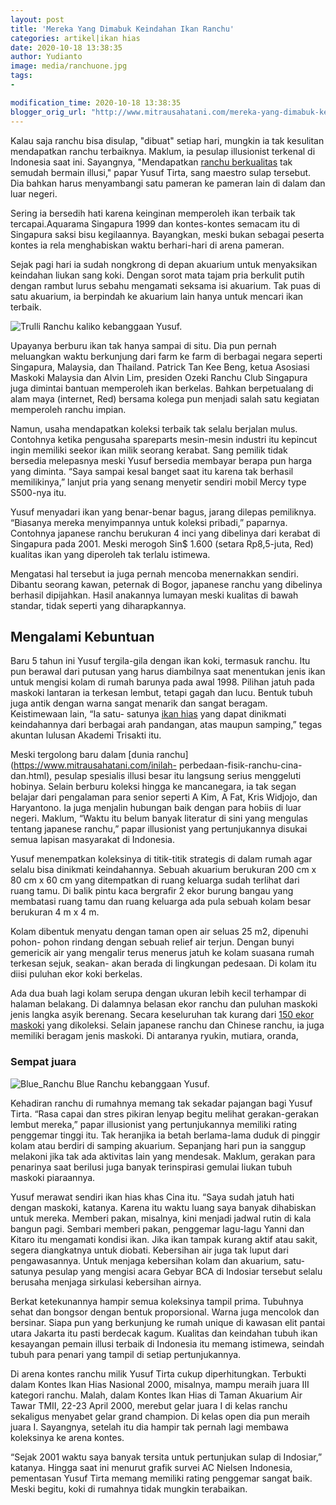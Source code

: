 ```yaml
---
layout: post
title: 'Mereka Yang Dimabuk Keindahan Ikan Ranchu'
categories: artikel|ikan hias
date: 2020-10-18 13:38:35
author: Yudianto
image: media/ranchuone.jpg
tags:
- 

modification_time: 2020-10-18 13:38:35
blogger_orig_url: "http://www.mitrausahatani.com/mereka-yang-dimabuk-keindahan-ikan.html"
---
```


Kalau saja ranchu bisa disulap, "dibuat" setiap hari, mungkin ia tak kesulitan
mendapatkan ranchu terbaiknya. Maklum, ia pesulap illusionist terkenal di
Indonesia saat ini. Sayangnya, "Mendapatkan [ranchu
berkualitas](https://www.mitrausahatani.com/beda-kepala-naga-dan-ranchu-lion.html) tak
semudah bermain illusi," papar Yusuf Tirta, sang maestro sulap tersebut. Dia
bahkan harus menyambangi satu pameran ke pameran lain di dalam dan luar
negeri.

Sering ia bersedih hati karena keinginan memperoleh ikan terbaik tak
tercapai.Aquarama Singapura 1999 dan kontes-kontes semacam itu di Singapura
saksi bisu kegilaannya. Bayangkan, meski bukan sebagai peserta kontes ia rela
menghabiskan waktu berhari-hari di arena pameran.

Sejak pagi hari ia sudah nongkrong di depan akuarium untuk menyaksikan
keindahan liukan sang koki. Dengan sorot mata tajam pria berkulit putih dengan
rambut lurus sebahu mengamati seksama isi akuarium. Tak puas di satu akuarium,
ia berpindah ke akuarium lain hanya untuk mencari ikan terbaik.

![Trulli](https://lh3.googleusercontent.com/-_QfK_UvMTf4/X4xDrgl7z_I/AAAAAAAABg8/g61Ygx0Y3fYofQImcNxFuqqFJXY6BZIWgCLcBGAsYHQ/h120/ranchu.jpg)
Ranchu kaliko kebanggaan Yusuf.

Upayanya berburu ikan tak hanya sampai di situ. Dia pun pernah meluangkan
waktu berkunjung dari farm ke farm di berbagai negara seperti Singapura,
Malaysia, dan Thailand. Patrick Tan Kee Beng, ketua Asosiasi Maskoki Malaysia
dan Alvin Lim, presiden Ozeki Ranchu Club Singapura juga dimintai bantuan
memperoleh ikan berkelas. Bahkan berpetualang di alam maya (internet, Red)
bersama kolega pun menjadi salah satu kegiatan memperoleh ranchu impian.

Namun, usaha mendapatkan koleksi terbaik tak selalu berjalan mulus. Contohnya
ketika pengusaha spareparts mesin-mesin industri itu kepincut ingin memiliki
seekor ikan milik seorang kerabat. Sang pemilik tidak bersedia melepasnya
meski Yusuf bersedia membayar berapa pun harga yang diminta. “Saya sampai
kesal banget saat itu karena tak berhasil memilikinya,” lanjut pria yang
senang menyetir sendiri mobil Mercy type S500-nya itu.

Yusuf menyadari ikan yang benar-benar bagus, jarang dilepas pemiliknya.
“Biasanya mereka menyimpannya untuk koleksi pribadi,” paparnya. Contohnya
japanese ranchu berukuran 4 inci yang dibelinya dari kerabat di Singapura pada
2001. Meski merogoh Sin$ 1.600 (setara Rp8,5-juta, Red) kualitas ikan yang
diperoleh tak terlalu istimewa.

Mengatasi hal tersebut ia juga pernah mencoba menernakkan sendiri. Dibantu
seorang kawan, peternak di Bogor, japanese ranchu yang dibelinya berhasil
dipijahkan. Hasil anakannya lumayan meski kualitas di bawah standar, tidak
seperti yang diharapkannya.

## Mengalami Kebuntuan

Baru 5 tahun ini Yusuf tergila-gila dengan ikan koki, termasuk ranchu. Itu pun
berawal dari putusan yang harus diambilnya saat menentukan jenis ikan untuk
mengisi kolam di rumah barunya pada awal 1998. Pilihan jatuh pada maskoki
lantaran ia terkesan lembut, tetapi gagah dan lucu. Bentuk tubuh juga antik
dengan warna sangat menarik dan sangat beragam. Keistimewaan lain, “Ia satu-
satunya [ikan hias](https://www.mitrausahatani.com/ikan-hias "ikan hias") yang dapat
dinikmati keindahannya dari berbagai arah pandangan, atas maupun samping,”
tegas akuntan lulusan Akademi Trisakti itu.

Meski tergolong baru dalam [dunia ranchu](https://www.mitrausahatani.com/inilah-
perbedaan-fisik-ranchu-cina-dan.html), pesulap spesialis illusi besar itu
langsung serius menggeluti hobinya. Selain berburu koleksi hingga ke
mancanegara, ia tak segan belajar dari pengalaman para senior seperti A Kim, A
Fat, Kris Widjojo, dan Haryantono. Ia juga menjalin hubungan baik dengan para
hobiis di luar negeri. Maklum, “Waktu itu belum banyak literatur di sini yang
mengulas tentang japanese ranchu,” papar illusionist yang pertunjukannya
disukai semua lapisan masyarakat di Indonesia.

Yusuf menempatkan koleksinya di titik-titik strategis di dalam rumah agar
selalu bisa dinikmati keindahannya. Sebuah akuarium berukuran 200 cm x 80 cm x
60 cm yang ditempatkan di ruang keluarga sudah terlihat dari ruang tamu. Di
balik pintu kaca bergrafir 2 ekor burung bangau yang membatasi ruang tamu dan
ruang keluarga ada pula sebuah kolam besar berukuran 4 m x 4 m.

Kolam dibentuk menyatu dengan taman open air seluas 25 m2, dipenuhi pohon-
pohon rindang dengan sebuah relief air terjun. Dengan bunyi gemericik air yang
mengalir terus menerus jatuh ke kolam suasana rumah terkesan sejuk, seakan-
akan berada di lingkungan pedesaan. Di kolam itu diisi puluhan ekor koki
berkelas.

Ada dua buah lagi kolam serupa dengan ukuran lebih kecil terhampar di halaman
belakang. Di dalamnya belasan ekor ranchu dan puluhan maskoki jenis langka
asyik berenang. Secara keseluruhan tak kurang dari [150 ekor
maskoki](https://www.mitrausahatani.com/ranchu-thailand-dan-china-rebut-pasar.html)
yang dikoleksi. Selain japanese ranchu dan Chinese ranchu, ia juga memiliki
beragam jenis maskoki. Di antaranya ryukin, mutiara, oranda,

### Sempat juara

![Blue_Ranchu](https://lh3.googleusercontent.com/-VKAUAxEI1hA/X4xEOzlrWGI/AAAAAAAABhE/KQvvqQBaQDoxdHfmmK0hJYaPO6s8bsBSgCLcBGAsYHQ/h120/Blue_Ranchu.jpg)
Blue Ranchu kebanggaan Yusuf.

Kehadiran ranchu di rumahnya memang tak sekadar pajangan bagi Yusuf Tirta.
“Rasa capai dan stres pikiran lenyap begitu melihat gerakan-gerakan lembut
mereka,” papar illusionist yang pertunjukannya memiliki rating penggemar
tinggi itu. Tak heranjika ia betah berlama-lama duduk di pinggir kolam atau
berdiri di samping akuarium. Sepanjang hari pun ia sanggup melakoni jika tak
ada aktivitas lain yang mendesak. Maklum, gerakan para penarinya saat berilusi
juga banyak terinspirasi gemulai liukan tubuh maskoki piaraannya.

Yusuf merawat sendiri ikan hias khas Cina itu. “Saya sudah jatuh hati dengan
maskoki, katanya. Karena itu waktu luang saya banyak dihabiskan untuk mereka.
Memberi pakan, misalnya, kini menjadi jadwal rutin di kala bangun pagi.
Sembari memberi pakan, penggemar lagu-lagu Yanni dan Kitaro itu mengamati
kondisi ikan. Jika ikan tampak kurang aktif atau sakit, segera diangkatnya
untuk diobati. Kebersihan air juga tak luput dari pengawasannya. Untuk menjaga
kebersihan kolam dan akuarium, satu-satunya pesulap yang mengisi acara Gebyar
BCA di Indosiar tersebut selalu berusaha menjaga sirkulasi kebersihan airnya.

Berkat ketekunannya hampir semua koleksinya tampil prima. Tubuhnya sehat dan
bongsor dengan bentuk proporsional. Warna juga mencolok dan bersinar. Siapa
pun yang berkunjung ke rumah unique di kawasan elit pantai utara Jakarta itu
pasti berdecak kagum. Kualitas dan keindahan tubuh ikan kesayangan pemain
illusi terbaik di Indonesia itu memang istimewa, seindah tubuh para penari
yang tampil di setiap pertunjukannya.

Di arena kontes ranchu milik Yusuf Tirta cukup diperhitungkan. Terbukti dalam
Kontes Ikan Hias Nasional 2000, misalnya, mampu meraih juara III kategori
ranchu. Malah, dalam Kontes Ikan Hias di Taman Akuarium Air Tawar TMII, 22-23
April 2000, merebut gelar juara I di kelas ranchu sekaligus menyabet gelar
grand champion. Di kelas open dia pun meraih juara I. Sayangnya, setelah itu
dia hampir tak pernah lagi membawa koleksinya ke arena kontes.

“Sejak 2001 waktu saya banyak tersita untuk pertunjukan sulap di Indosiar,”
katanya. Hingga saat ini menurut grafik survei AC Nielsen Indonesia,
pementasan Yusuf Tirta memang memiliki rating penggemar sangat baik. Meski
begitu, koki di rumahnya tidak mungkin terabaikan.


